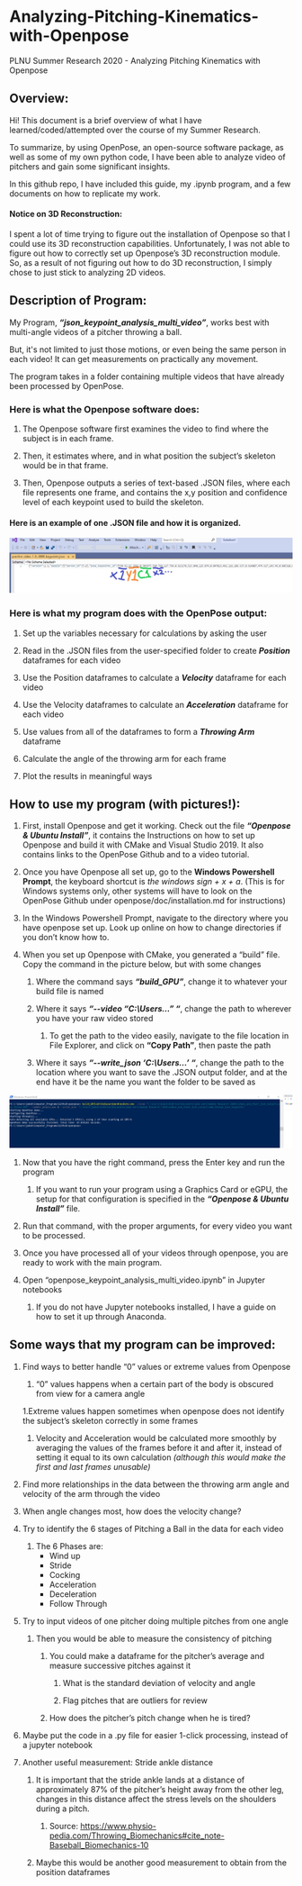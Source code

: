 # Analyzing-Pitching-Kinematics-with-Openpose
PLNU Summer Research 2020 - Analyzing Pitching Kinematics with Openpose



## Overview:
Hi! This document is a brief overview of what I have learned/coded/attempted over the course of my Summer Research. 

To summarize, by using OpenPose, an open-source software package, as well as some of my own python code, I have been able to analyze video of pitchers and gain some significant insights.

In this github repo, I have included this guide, my .ipynb program, and a few documents on how to replicate my work.




#### Notice on 3D Reconstruction:
I spent a lot of time trying to figure out the installation of Openpose so that I could use its 3D reconstruction capabilities. Unfortunately, I was not able to figure out how to correctly set up Openpose’s 3D reconstruction module. So, as a result of not figuring out how to do 3D reconstruction, I simply chose to just stick to analyzing 2D videos. 


## Description of Program:
My Program, ***“json_keypoint_analysis_multi_video”***, works best with multi-angle videos of a pitcher throwing a ball. 

But, it's not limited to just those motions, or even being the same person in each video! It can get measurements on practically any movement.

The program takes in a folder containing multiple videos that have already been processed by OpenPose. 

### Here is what the Openpose software does: 
1. The Openpose software first examines the video to find where the subject is in each frame. 

1. Then, it estimates where, and in what position the subject’s skeleton would be in that frame.

1. Then, Openpose outputs a series of text-based .JSON files, where each file represents one frame, and contains the x,y position and confidence level of each keypoint used to build the skeleton.


#### Here is an example of one .JSON file and how it is organized.
![Command Photo](json_output_example_image.jpg)


### Here is what my program does with the OpenPose output:
1. Set up the variables necessary for calculations by asking the user

1. Read in the .JSON files from the user-specified folder to create ***Position*** dataframes for each video

1. Use the Position dataframes to calculate a ***Velocity*** dataframe for each video

1. Use the Velocity dataframes to calculate an ***Acceleration*** dataframe for each video

1. Use values from all of the dataframes to form a ***Throwing Arm*** dataframe

1. Calculate the angle of the throwing arm for each frame

1. Plot the results in meaningful ways


## How to use my program (with pictures!):
1. First, install Openpose and get it working. Check out the file ***“Openpose & Ubuntu Install”***, it contains the Instructions on how to set up Openpose and build it with CMake and Visual Studio 2019. It also contains links to the OpenPose Github and to a video tutorial.

1. Once you have Openpose all set up, go to the **Windows Powershell Prompt**, the keyboard shortcut is *the windows sign + x + a*. (This is for Windows systems only, other systems will have to look on the OpenPose Github under openpose/doc/installation.md for instructions)

1. In the Windows Powershell Prompt, navigate to the directory where you have openpose set up. Look up online on how to change directories if you don’t know how to.

1. When you set up Openpose with CMake, you generated a “build” file. Copy the command in the picture below, but with some changes

   1. Where the command says ***“build_GPU”***, change it to whatever your build file is named
   
   1. Where it says ***“--video “C:\Users…” “***, change the path to wherever you have  your raw video stored
   
      1. To get the path to the video easily, navigate to the file location in File Explorer, and click on **“Copy Path”**, then paste the path
      
   1. Where it says ***“--write_json  ‘C:\Users…’ “***, change the path to the location where you want to save the .JSON output folder, and at the end have it be the name you want the folder to be saved as
 
![Command Photo](openpose_json_output_improved_command.jpg)
 
1. Now that you have the right command, press the Enter key and run the program

   1. If you want to run your program using a Graphics Card or eGPU, the setup for that configuration is specified in the ***“Openpose & Ubuntu Install”*** file.
   
1. Run that command, with the proper arguments, for every video you want to be processed.

1. Once you have processed all of your videos through openpose, you are ready to work with the main program. 

1. Open “openpose_keypoint_analysis_multi_video.ipynb”  in Jupyter notebooks

   1. If you do not have Jupyter notebooks installed, I have a guide on how to set it up through Anaconda.


## Some ways that my program can be improved:
1. Find ways to better handle “0” values or extreme values from Openpose

   1. “0” values happens when a certain part of the body is obscured from view for a camera angle
   
   1.Extreme values happen sometimes when openpose does not identify the subject’s skeleton correctly in some frames
   
      1. Velocity and Acceleration would be calculated more smoothly by averaging the values of the frames before it and after it, instead of setting it equal to its own calculation *(although this would make the first and last frames unusable)*
      
1. Find more relationships in the data between the throwing arm angle and velocity of the arm through the video

  1. When angle changes most, how does the velocity change?
  
1. Try to identify the 6 stages of Pitching a Ball in the data for each video

   1. The 6 Phases are: 
      * Wind up 
      * Stride 
      * Cocking 
      * Acceleration 
      * Deceleration 
      * Follow Through 
      
1. Try to input videos of one pitcher doing multiple pitches from one angle

   1. Then you would be able to measure the consistency of pitching
   
      1. You could make a dataframe for the pitcher’s average and measure successive pitches against it
      
         1. What is the standard deviation of velocity and angle
         
         1. Flag pitches that are outliers for review
         
      1. How does the pitcher’s pitch change when he is tired?

1. Maybe put the code in a .py file for easier 1-click processing, instead of a jupyter notebook

1. Another useful measurement: Stride ankle distance 

   1. It is important that the stride ankle lands at a distance of approximately 87% of the pitcher’s height away from the other leg, changes in this distance affect the stress levels on the shoulders during a pitch.
   
      1. Source: https://www.physio-pedia.com/Throwing_Biomechanics#cite_note-Baseball_Biomechanics-10
      
   1. Maybe this would be another good measurement to obtain from the position dataframes

